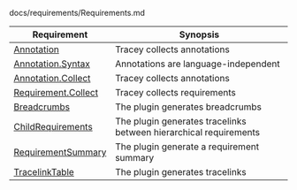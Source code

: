 docs/requirements/Requirements.md

<div class ="tracey tracey-plugin-requirementsummary">

| Requirement                                                                      | Synopsis                                                          |
| -------------------------------------------------------------------------------- | ----------------------------------------------------------------- |
| [Annotation](Annotation.md)                                                      | Tracey collects annotations                                       |
| [Annotation.Syntax](Annotation/Annotation.md)                                    | Annotations are language-independent                              |
| [Annotation.Collect](Annotation/Collect.md)                                      | Tracey collects annotations                                       |
| [Requirement.Collect](Requirement/Collect.md)                                    | Tracey collects requirements                                      |
| [Breadcrumbs](../../src/tracey-plugin-breadcrumbs/Requirements.md)               | The plugin generates breadcrumbs                                  |
| [ChildRequirements](../../src/tracey-plugin-childrequirements/Requirements.md)   | The plugin generates tracelinks between hierarchical requirements |
| [RequirementSummary](../../src/tracey-plugin-requirementsummary/Requirements.md) | The plugin generate a requirement summary                         |
| [TracelinkTable](../../src/tracey-plugin-tracelinktable/Requirements.md)         | The plugin generates tracelinks                                   |

</div>
